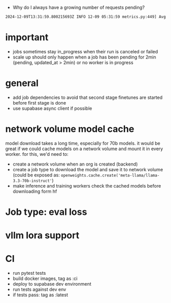 

- Why do I always have a growing number of requests pending?
```bash
2024-12-09T13:31:59.800215693Z INFO 12-09 05:31:59 metrics.py:449] Avg prompt throughput: 846.1 tokens/s, Avg generation throughput: 43.0 tokens/s, Running: 10 reqs, Swapped: 0 reqs, Pending: 142 reqs, GPU KV cache usage: 39.0%, CPU KV cache usage: 0.0%.
```


# important
- jobs sometimes stay in_progress when their run is canceled or failed
- scale up should only happen when a job has been pending for 2min (pending, updated_at > 2min) or no worker is in progress

# general
- add job dependencies to avoid that second stage finetunes are started before first stage is done
- use supabase async client if possible

# network volume model cache
model download takes a long time, especially for 70b models. it would be great if we could cache models on a network volume and mount it in every worker. for this, we'd need to:
- create a network volume when an org is created (backend)
- create a job type to download the model and save it to network volume (could be exposed as: `openweights.cache.create('meta-llama/llama-3.3-70b-instruct'`)
- make inference and training workers check the cached models before downloading form hf

# Job type: eval loss

# vllm lora support

# CI
- run pytest tests
- build docker images, tag as :ci
- deploy to supabase dev environment
- run tests against dev env
- if tests pass: tag as :latest
